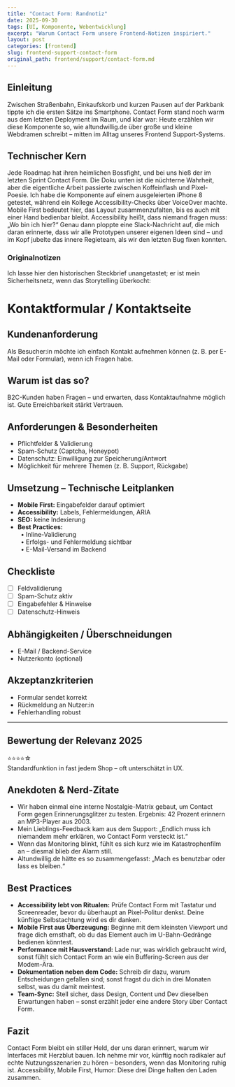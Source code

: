 ```yaml
---
title: "Contact Form: Randnotiz"
date: 2025-09-30
tags: [UI, Komponente, Webentwicklung]
excerpt: "Warum Contact Form unsere Frontend-Notizen inspiriert."
layout: post
categories: [frontend]
slug: frontend-support-contact-form
original_path: frontend/support/contact-form.md
---
```


## Einleitung
Zwischen Straßenbahn, Einkaufskorb und kurzen Pausen auf der Parkbank tippte ich die ersten Sätze ins Smartphone. Contact Form stand noch warm aus dem letzten Deployment im Raum, und klar war: Heute erzählen wir diese Komponente so, wie altundwillig.de über große und kleine Webdramen schreibt – mitten im Alltag unseres Frontend Support-Systems.

## Technischer Kern
Jede Roadmap hat ihren heimlichen Bossfight, und bei uns hieß der im letzten Sprint Contact Form. Die Doku unten ist die nüchterne Wahrheit, aber die eigentliche Arbeit passierte zwischen Koffeinflash und Pixel-Poesie. Ich habe die Komponente auf einem ausgeleierten iPhone 8 getestet, während ein Kollege Accessibility-Checks über VoiceOver machte. Mobile First bedeutet hier, das Layout zusammenzufalten, bis es auch mit einer Hand bedienbar bleibt. Accessibility heißt, dass niemand fragen muss: „Wo bin ich hier?“ Genau dann ploppte eine Slack-Nachricht auf, die mich daran erinnerte, dass wir alle Prototypen unserer eigenen Ideen sind – und im Kopf jubelte das innere Regieteam, als wir den letzten Bug fixen konnten.

### Originalnotizen
Ich lasse hier den historischen Steckbrief unangetastet; er ist mein Sicherheitsnetz, wenn das Storytelling überkocht:
# Kontaktformular / Kontaktseite

## Kundenanforderung  
Als Besucher:in möchte ich einfach Kontakt aufnehmen können (z. B. per E-Mail oder Formular), wenn ich Fragen habe.

## Warum ist das so?  
B2C-Kunden haben Fragen – und erwarten, dass Kontaktaufnahme möglich ist. Gute Erreichbarkeit stärkt Vertrauen.

## Anforderungen & Besonderheiten  
- Pflichtfelder & Validierung  
- Spam-Schutz (Captcha, Honeypot)  
- Datenschutz: Einwilligung zur Speicherung/Antwort  
- Möglichkeit für mehrere Themen (z. B. Support, Rückgabe)  

## Umsetzung – Technische Leitplanken  
- **Mobile First:** Eingabefelder darauf optimiert  
- **Accessibility:** Labels, Fehlermeldungen, ARIA  
- **SEO:** keine Indexierung  
- **Best Practices:**  
 • Inline-Validierung  
 • Erfolgs- und Fehlermeldung sichtbar  
 • E-Mail-Versand im Backend  

## Checkliste  
- [ ] Feldvalidierung  
- [ ] Spam-Schutz aktiv  
- [ ] Eingabefehler & Hinweise  
- [ ] Datenschutz-Hinweis  

## Abhängigkeiten / Überschneidungen  
- E-Mail / Backend-Service  
- Nutzerkonto (optional)  

## Akzeptanzkriterien  
- Formular sendet korrekt  
- Rückmeldung an Nutzer:in  
- Fehlerhandling robust  

---

## Bewertung der Relevanz 2025  
⭐⭐⭐⭐☆  
Standardfunktion in fast jedem Shop – oft unterschätzt in UX.

## Anekdoten & Nerd-Zitate
- Wir haben einmal eine interne Nostalgie-Matrix gebaut, um Contact Form gegen Erinnerungsglitzer zu testen. Ergebnis: 42 Prozent erinnern an MP3-Player aus 2003.
- Mein Lieblings-Feedback kam aus dem Support: „Endlich muss ich niemandem mehr erklären, wo Contact Form versteckt ist.“
- Wenn das Monitoring blinkt, fühlt es sich kurz wie im Katastrophenfilm an – diesmal blieb der Alarm still.
- Altundwillig.de hätte es so zusammengefasst: „Mach es benutzbar oder lass es bleiben.“

## Best Practices
- **Accessibility lebt von Ritualen:** Prüfe Contact Form mit Tastatur und Screenreader, bevor du überhaupt an Pixel-Politur denkst. Deine künftige Selbstachtung wird es dir danken.
- **Mobile First aus Überzeugung:** Beginne mit dem kleinsten Viewport und frage dich ernsthaft, ob du das Element auch im U-Bahn-Gedränge bedienen könntest.
- **Performance mit Hausverstand:** Lade nur, was wirklich gebraucht wird, sonst fühlt sich Contact Form an wie ein Buffering-Screen aus der Modem-Ära.
- **Dokumentation neben dem Code:** Schreib dir dazu, warum Entscheidungen gefallen sind; sonst fragst du dich in drei Monaten selbst, was du damit meintest.
- **Team-Sync:** Stell sicher, dass Design, Content und Dev dieselben Erwartungen haben – sonst erzählt jeder eine andere Story über Contact Form.

## Fazit
Contact Form bleibt ein stiller Held, der uns daran erinnert, warum wir Interfaces mit Herzblut bauen. Ich nehme mir vor, künftig noch radikaler auf echte Nutzungsszenarien zu hören – besonders, wenn das Monitoring ruhig ist. Accessibility, Mobile First, Humor: Diese drei Dinge halten den Laden zusammen.
